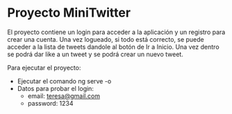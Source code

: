 # Proyecto MiniTwitter

El proyecto contiene un login para acceder a la aplicación y un registro para crear una cuenta. Una vez logueado, si todo está correcto, se puede acceder a la lista de tweets dandole al botón de Ir a Inicio.
Una vez dentro se podrá dar like a un tweet y se podrá crear un nuevo tweet.

Para ejecutar el proyecto:
- Ejecutar el comando ng serve -o
- Datos para probar el login:
    - email: teresa@gmail.com
    - password: 1234

